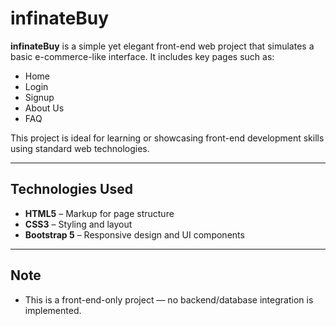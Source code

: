 # infinateBuy

**infinateBuy** is a simple yet elegant front-end web project that simulates a basic e-commerce-like interface. It includes key pages such as:

- Home  
- Login  
- Signup  
- About Us  
- FAQ  

This project is ideal for learning or showcasing front-end development skills using standard web technologies.

---

## Technologies Used

- **HTML5** – Markup for page structure  
- **CSS3** – Styling and layout  
- **Bootstrap 5** – Responsive design and UI components

---

## Note 
-  This is a front-end-only project — no backend/database integration is implemented.
